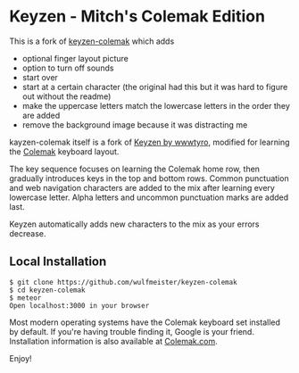 Keyzen - Mitch's Colemak Edition
========================
This is a fork of [keyzen-colemak](https://github.com/first20hours/keyzen-colemak) which adds

* optional finger layout picture
* option to turn off sounds
* start over
* start at a certain character (the original had this but it was hard to figure out without the readme)
* make the uppercase letters match the lowercase letters in the order they are added
* remove the background image because it was distracting me

kayzen-colemak itself is a fork of [Keyzen by wwwtyro](https://github.com/wwwtyro/keyzen), modified for learning the [Colemak](http://colemak.com/) keyboard layout.

The key sequence focuses on learning the Colemak home row, then gradually introduces keys in the top and bottom rows. Common punctuation and web navigation characters are added to the mix after learning every lowercase letter. Alpha letters and uncommon punctuation marks are added last.

Keyzen automatically adds new characters to the mix as your errors decrease.

Local Installation
------------------

	$ git clone https://github.com/wulfmeister/keyzen-colemak
	$ cd keyzen-colemak
	$ meteor
	Open localhost:3000 in your browser

Most modern operating systems have the Colemak keyboard set installed by default. If you're having trouble finding it, Google is your friend. Installation information is also available at [Colemak.com](http://colemak.com/wiki/index.php?title=Download).

Enjoy!
